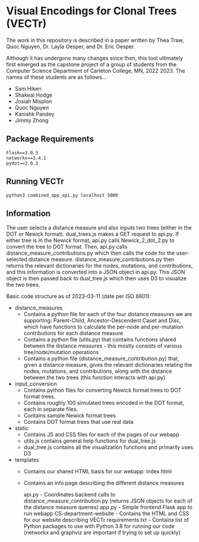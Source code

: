 # Visual Encodings for Clonal Trees (VECTr) 

The work in this repository is described in a paper written by Thea Traw, Quoc Nguyen, Dr. Layla Oesper, and Dr. Eric Oesper. 

Although it has undergone many changes since then, this tool ultimately 
first emerged as the capstone project of a group of students 
from the Computer Science Department of Carleton College, MN, 2022 2023. 
The names of these students are as follows...

- Sam Hiken
- Shakeal Hodge
- Josiah Misplon
- Quoc Nguyen
- Kanishk Pandey
- Jimmy Zhong

## Package Requirements

```
Flask==3.0.3
networkx==3.4.1
pydot==3.0.2
```

## Running VECTr

```
python3 combined_app_api.py localhost 5000
```

## Information

The user selects a distance measure and also inputs two trees (either in the DOT or Newick format). dual_trees.js makes a GET request to api.py. If either tree is in the Newick format, api.py calls Newick_2_dot_2.py to convert the tree to DOT format. Then, api.py calls distance_measure_contributions.py which then calls the code for the user-selected distance measure. distance_measure_contributions.py then returns the relevant dictionaries for the nodes, mutations, and contributions, and this information is converted into a JSON object in api.py. This JSON object is then passed back to dual_tree.js which then uses D3 to visualize the two trees. 

Basic code structure as of 2023-03-11 (date per ISO 8601):

- distance_measures
    - Contains a python file for each of the four distance measures we are supporting: Parent-Child, Ancestor-Descendent Caset and Disc, which have functions to calculate the per-node and per-mutation contributions for each distance measure
    - Contains a python file (utils.py) that contains functions shared between the distance measures - this mostly consists of various tree/node/mutation operations
    - Contains a python file (distance_measure_contribution.py) that, given a distance measure, gives the relevant dictionaries relating the nodes, mutations, and contributions, along with the distance between the two trees (this function interacts with api.py)
- input_conversion
  - Contains python files for converting Newick format trees to DOT format trees. 
  - Contains roughly 100 simulated trees encoded in the DOT format, each in separate files. 
  - Contains sample Newick format trees
  - Contains DOT format trees that use real data
- static
  - Contains JS and CSS files for each of the pages of our webapp
  - utils.js contains general help functions for dual_tree.js
  - dual_tree.js contains all the visualization functions and primarily uses D3 
- templates
  - Contains our shared HTML basis for our webapp: index.html
  - Contains an info page describing the different distance measures

    api.py
        - Coordinates backend calls to distance_measure_contribution.py (returns JSON objects for each of the distance measure queries)
    app.py 
        - Simple frontend Flask app to run webapp
    CS-department-website
        - Contains the HTML and CSS for our website describing VECTr
    requirements.txt
        - Contains list of Python packages to use with Python 3.8 for running our code (networkx and graphviz are important if trying to set up quickly)
